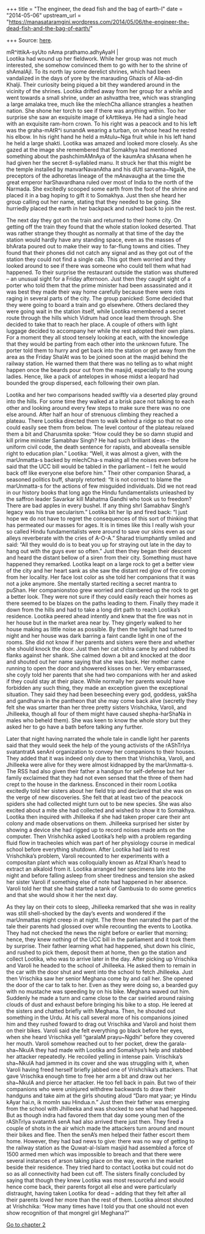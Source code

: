 +++
title = "The engineer, the dead fish and the bag of earth-I"
date = "2014-05-06"
upstream_url = "https://manasataramgini.wordpress.com/2014/05/06/the-engineer-the-dead-fish-and-the-bag-of-earth/"

+++
Source: [here](https://manasataramgini.wordpress.com/2014/05/06/the-engineer-the-dead-fish-and-the-bag-of-earth/).

mR^ittikA-syUto nAma prathamo.adhyAyaH \|  
Lootika had wound up her fieldwork. While her group was not much
interested, she somehow convinced them to go with her to the shrine of
shAmalAjI. To its north lay some derelict shrines, which had been
vandalized in the days of yore by the marauding Ghazis of Alla-ad-din
Khalji. Their curiosity being piqued a bit they wandered around in the
vicinity of the shrines. Lootika drifted away from her group for a while
and went towards a small shrine, under an ashvattha tree, which was
strangling a large amalaka tree, much like the mlechCha alliance
strangles a heathen nation. She shone her torch to see if there was
anything within. Too her surprise she saw an exquisite image of
kArttikeya. He had a single head with an exquisite ram-horn crown. To
his right was a peacock and to his left was the graha-mAtR^i sunandA
wearing a turban, on whose head he rested his elbow. In his right hand
he held a mAtulu\~Nga fruit while in his left hand he held a large
shakti. Lootika was amazed and looked more closely. As she gazed at the
image she remembered that Somakhya had mentioned something about the
pashchimAMnAya of the kaumAra shAsana when he had given her the secret
8-syllabled manu. It struck her that this might be the temple installed
by manvarNavanAtha and his dUtI sarvama\~NgalA, the preceptors of the
adhoretas lineage of the mAnavaugha at the time the great emperor
harShavardhana ruled over most of India to the north of the Narmada. She
excitedly scooped some earth from the foot of the shrine and placed it
in a bag hoping to gift it to Somakhya. Just then she heard her group
calling out her name, stating that they needed to be going. She
hurriedly placed the earth in her backpack and rushed back to join the
rest.

The next day they got on the train and returned to their home city. On
getting off the train they found that the whole station looked deserted.
That was rather strange they thought as normally at that time of the day
the station would hardly have any standing space, even as the masses of
bhArata poured out to make their way to far-flung towns and cities. They
found that their phones did not catch any signal and as they got out of
the station they could not find a single cab. This got them worried and
they looked around to see if there was someone who could tell them what
had happened. To their surprise the restaurant outside the station was
shuttered – an unusual sight for a Friday afternoon. Just then they
caught sight of a porter who told them that the prime minister had been
assassinated and it was best they made their way home carefully because
there were riots raging in several parts of the city. The group
panicked: Some decided that they were going to board a train and go
elsewhere. Others declared they were going wait in the station itself,
while Lootika remembered a secret route through the hills which Vidrum
had once lead them through. She decided to take that to reach her place.
A couple of others with light luggage decided to accompany her while the
rest adopted their own plans. For a moment they all stood tensely
looking at each, with the knowledge that they would be parting from each
other into the unknown future. The porter told them to hurry and get
back into the station or get away from the area as the Friday ShalAt was
to be joined soon at the masjid behind the railway station. He warned
them that there was no telling as to what might happen once the beards
pour out from the masjid, especially to the young ladies. Hence, like a
pack of antelopes in whose midst a leopard had bounded the group
dispersed, each following their own plan.

Lootika and her two comparisons headed swiftly via a deserted play
ground into the hills. For some time they walked at a brisk pace not
talking to each other and looking around every few steps to make sure
there was no one else around. After half an hour of strenuous climbing
they reached a plateau. There Lootika directed them to walk behind a
ridge so that no one could easily see them from below. The level contour
of the plateau relaxed them a bit and Charusmita spoke: “How could they
be so damn stupid and kill prime minister Samabhav Singh? He had such
brilliant ideas – the uniform civil code, the death sentence for
rapists, and abovealla sensible right to education plan.” Lootika:
“Well, it was almost a given, with the marUnmatta-s backed by mlechCha-s
making all the noises even before he said that the UCC bill would be
tabled in the parliament – I felt he would back off like everyone else
before him.” Their other companion Sharad, a seasoned politics buff,
sharply retorted: “It is not correct to blame the marUnmatta-s for the
actions of few misguided individuals. Did we not read in our history
books that long ago the Hindu fundamentalists unleashed by the saffron
leader Savarkar kill Mahatma Gandhi who took us to freedom? There are
bad apples in every bushel. If any thing shrI Samabhav Singh’s legacy
was his true secularism.” Lootika bit her lip and fired back: “I just
hope we do not have to regret the consequences of this sort of thinking
that has permeated our masses for ages. It is in times like this I
really wish your so called Hindu fundamentalists were around to save our
skins even as our alleys reverberate with the cries of A-O-A.” Sharad
triumphantly smiled and said: “All they would do is to beat you up for
straying out late in the day to hang out with the guys ever so often.”
Just then they began their descent and heard the distant bellow of a
siren from their city. Something must have happened they remarked.
Lootika leapt on a large rock to get a better view of the city and her
heart sank as she saw the distant red glow of fire coming from her
locality. Her face lost color as she told her companions that it was not
a joke anymore. She mentally started reciting a secret mantra to puShan.
Her companionstoo grew worried and clambered up the rock to get a
better look. They were not sure if they could easily reach their homes
as there seemed to be blazes on the paths leading to them. Finally they
made it down from the hills and had to take a long dirt path to reach
Lootika’s residence. Lootika peered ahead intently and knew that the
fire was not in her house but in the market area near by. They gingerly
walked to her house making as little noise as possible. By then the
twilight had turned to night and her house was dark barring a faint
candle light in one of the rooms. She did not know if her parents and
sisters were there and whether she should knock the door. Just then her
cat chitra came by and rubbed its flanks against her shank. She calmed
down a bit and knocked at the door and shouted out her name saying that
she was back. Her mother came running to open the door and showered
kisses on her. Very embarrassed, she coyly told her parents that she had
two companions with her and asked if they could stay at their place.
While normally her parents would have forbidden any such thing, they
made an exception given the exceptional situation. They said they had
been beseeching every god, goddess, yakSha and gandharva in the pantheon
that she may come back alive (secretly they felt she was smarter than
her three pretty sisters Vrishchika, Varoli, and Jhilleeka, though all
four of them might have caused shepha-harShaNa in males who beheld
them). She was keen to know the whole story but they asked her to go
have a bath before talking any further.

Later that night having narrated the whole tale in candle light her
parents said that they would seek the help of the young activists of the
rAShTrIya svatantratA senAnI organization to convey her companions to
their houses. They added that it was indeed only due to them that
Vrishchika, Varoli, and Jhilleeka were alive for they were almost
kidnapped by the marUnmatta-s. The RSS had also given their father a
handgun for self-defense but her family exclaimed that they had not even
sensed that the three of them had crept to the house in the darkness.
Ensconced in their room Lootika excitedly told her sisters about her
field trip and declared that she was on the verge of new discoveries.
She felt that at least two of the peacock spiders she had collected
might turn out to be new species. She was also excited about a mite she
had collected and wished to show it to Somakhya. Lootika then inquired
with Jhilleeka if she had taken proper care their ant colony and made
observations on them. Jhilleeka surprised her sister by showing a device
she had rigged up to record noises made ants on the computer. Then
Vrishchika asked Lootika’s help with a problem regarding fluid flow in
tracheoles which was part of her physiology course in medical school
before everything shutdown. After Lootika had laid to rest Vrishchika’s
problem, Varoli recounted to her experiments with a compositan plant
which was colloquially known as Afzal Khan’s head to extract an alkaloid
from it. Lootika arranged her specimens late into the night and before
falling asleep from sheer tiredness and tension she asked her sister
Varoli if something else of note had happened in her absence. Varoli
told her that she had started a tank of Gambusia to do some genetics and
that she would show it her the next day.

As they lay on their cots to sleep, Jhilleeka remarked that she was in
reality was still shell-shocked by the day’s events and wondered if the
marUnmattas might creep in at night. The three then narrated the part of
the tale their parents had glossed over while recounting the events to
Lootika. They had not checked the news the night before or earlier that
morning; hence, they knew nothing of the UCC bill in the parliament and
it took them by surprise. Their father learning what had happened, shut
down his clinic, and rushed to pick them, deposit them at home, then go
the station and collect Lootika, who was to arrive later in the day.
After picking up Vrischika and Varoli he headed to the school of
Jhilleeka. He asked them to remain in the car with the door shut and
went into the school to fetch Jhilleeka. Just then Vrischika saw her
senior Meghana come by and call her. She opened the door of the car to
talk to her. Even as they were doing so, a bearded guy with no mustache
was speeding by on his bike. Meghana waved out him. Suddenly he made a
turn and came close to the car swirled around raising clouds of dust and
exhaust before bringing his bike to a stop. He leered at the sisters and
chatted briefly with Meghana. Then, he shouted out something in the
Urdu. At his call several more of his companions joined him and they
rushed foward to drag out Vrischika and Varoli and hoist them on their
bikes. Varoli said she felt everything go black before her eyes, when
she heard Vrischika yell “garalaM prayu\~Ngdhi” before they covered her
mouth. Varoli somehow reached out to her pocket, drew the
garala-sha\~NkulA they had made with Lootika and Somakhya’s help and
stabbed her attacker repeatedly. He recoiled yelling in intense pain.
Vrischika’s sha\~NkulA had jammed in its cover and she was struggling
with it, when Varoli having freed herself briefly jabbed one of
Vrishchika’s attackers. That gave Vrischika enough time to free her arm
a bit and draw out her sha\~NkulA and pierce her attacker. He too fell
back in pain. But two of their companions who were uninjured withdrew
backwards to draw their handguns and take aim at the girls shouting
aloud “Daro mat yaar; ye Hindu kAyar hai.n, ik momIn sau Hindua.n.” Just
then their father was emerging from the school with Jhilleeka and was
shocked to see what had happened. But as though indra had favored them
that day some young men of the rAShTrIya svatantrA senA had also arrived
there just then. They fired a couple of shots in the air which made the
attackers turn around and mount their bikes and flee. Then the senA’s
men helped their father escort them home. However, they had bad news to
give: there was no way of getting to the railway station as the
Quwat-al-Islam masjid had assembled a force of 1500 armed men which was
impossible to breach and that there were several instances of arson
taking place on the way, even in the market beside their residence. They
tried hard to contact Lootika but could not do so as all connectivity
had been cut off. The sisters finally concluded by saying that though
they knew Lootika was most resourceful and would hence come back, their
parents forgot all else and were particularly distraught, having taken
Lootika for dead – adding that they felt after all their parents loved
her more than the rest of them. Lootika almost shouted at Vrishchika:
“How many times have I told you that one should not even show
recognition of that mongrel girl Meghana?”

[Go to chapter 2](http://wp.me/paOVv-1Gx)

